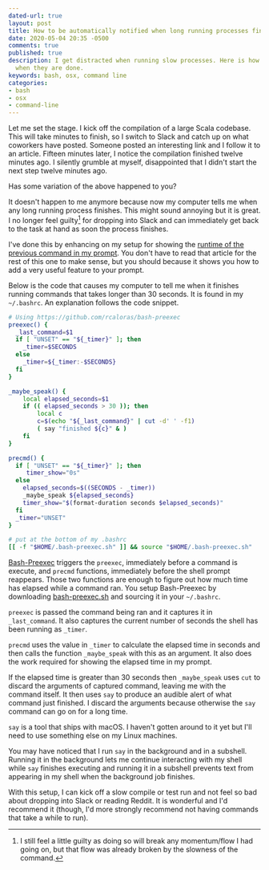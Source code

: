 ```yaml
---
dated-url: true
layout: post
title: How to be automatically notified when long running processes finish
date: 2020-05-04 20:35 -0500
comments: true
published: true
description: I get distracted when running slow processes. Here is how I get notified
  when they are done.
keywords: bash, osx, command line
categories:
- bash
- osx
- command-line
---
```


Let me set the stage.
I kick off the compilation of a large Scala codebase.
This will take minutes to finish, so I switch to Slack and catch up on what coworkers have posted.
Someone posted an interesting link and I follow it to an article.
Fifteen minutes later, I notice the compilation finished twelve minutes ago.
I silently grumble at myself, disappointed that I didn't start the next step twelve minutes ago.

Has some variation of the above happened to you?

It doesn't happen to me anymore because now my computer tells me when any long running process finishes.
This might sound annoying but it is great.
I no longer feel guilty[^1] for dropping into Slack and can immediately get back to the task at hand as soon the process finishes.

[^1]: I still feel a little guilty as doing so will break any momentum/flow I had going on, but that flow was already broken by the slowness of the command.

I've done this by enhancing on my setup for showing the [runtime of the previous command in my prompt](/blog/2020/04/21/using-bash-preexec-for-monitoring-the-runtime-of-your-last-command/).
You don't have to read that article for the rest of this one to make sense, but you should because it shows you how to add a very useful feature to your prompt.

Below is the code that causes my computer to tell me when it finishes running commands that takes longer than 30 seconds.
It is found in my `~/.bashrc`.
An explanation follows the code snippet.

```bash
# Using https://github.com/rcaloras/bash-preexec
preexec() {
  _last_command=$1
  if [ "UNSET" == "${_timer}" ]; then
    _timer=$SECONDS
  else 
    _timer=${_timer:-$SECONDS}
  fi 
}

_maybe_speak() {
    local elapsed_seconds=$1
    if (( elapsed_seconds > 30 )); then
        local c
        c=$(echo "${_last_command}" | cut -d' ' -f1)
        ( say "finished ${c}" & )
    fi
}

precmd() {
  if [ "UNSET" == "${_timer}" ]; then
     timer_show="0s"
  else 
    elapsed_seconds=$((SECONDS - _timer))
    _maybe_speak ${elapsed_seconds}
    timer_show="$(format-duration seconds $elapsed_seconds)"
  fi
  _timer="UNSET"
}

# put at the bottom of my .bashrc
[[ -f "$HOME/.bash-preexec.sh" ]] && source "$HOME/.bash-preexec.sh"
```

[Bash-Preexec](https://github.com/rcaloras/bash-preexec) triggers the `preexec`, immediately before a command is execute, and `precmd` functions, immediately before the shell prompt reappears.
Those two functions are enough to figure out how much time has elapsed while a command ran.
You setup Bash-Preexec by downloading [bash-preexec.sh](https://github.com/rcaloras/bash-preexec/blob/master/bash-preexec.sh) and sourcing it in your `~/.bashrc`.

`preexec` is passed the command being ran and it captures it in `_last_command`.
It also captures the current number of seconds the shell has been running as `_timer`.

`precmd` uses the value in `_timer` to calculate the elapsed time in seconds and then calls the function `_maybe_speak` with this as an argument.
It also does the work required for showing the elapsed time in my prompt.

If the elapsed time is greater than 30 seconds then `_maybe_speak` uses `cut` to discard the arguments of captured command, leaving me with the command itself.
It then uses `say` to produce an audible alert of what command just finished.
I discard the arguments because otherwise the `say` command can go on for a long time.

`say` is a tool that ships with macOS.
I haven't gotten around to it yet but I'll need to use something else on my Linux machines.

You may have noticed that I run `say` in the background and in a subshell.
Running it in the background lets me continue interacting with my shell while `say` finishes executing and running it in a subshell prevents text from appearing in my shell when the background job finishes.

With this setup, I can kick off a slow compile or test run and not feel so bad about dropping into Slack or reading Reddit. It is wonderful and I'd recommend it (though, I'd more strongly recommend not having commands that take a while to run).